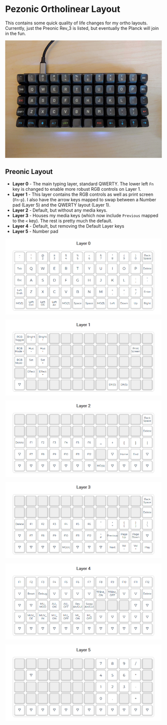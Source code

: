 # Pezonic Ortholinear Layout

This contains some quick quality of life changes for my ortho layouts. Currently, just the Preonic Rev_3 is listed, but eventually the Planck will join in the fun.

![EOTW Preonic](/media/preonic_eotw.png)

## Preonic Layout

* **Layer 0** - The main typing layer, standard QWERTY. The lower left `Fn` key is changed to enable more robust RGB controls on Layer 1.
* **Layer 1** - This layer contains the RGB controls as well as print screen (`Fn`-`p`). I also have the arrow keys mapped to swap between a Number pad (Layer 5) and the QWERTY layout (Layer 1).
* **Layer 2** - Default, but without any media keys.
* **Layer 3** - Houses my media keys (which now include `Previous` mapped to the `<` key). The rest is pretty much the default.
* **Layer 4** - Default, but removing the Default Layer keys
* **Layer 5** - Number pad

![Layer 0](/media/layer_0.png)

![Layer 1](/media/layer_1.png)

![Layer 2](/media/layer_2.png)

![Layer 3](/media/layer_3.png)

![Layer 4](/media/layer_4.png)

![Layer 5](/media/layer_5.png)
